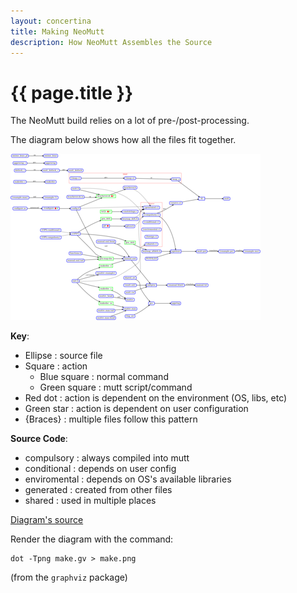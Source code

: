 ```yaml
---
layout: concertina
title: Making NeoMutt
description: How NeoMutt Assembles the Source
---
```


# {{ page.title }}

The NeoMutt build relies on a lot of pre-/post-processing.

The diagram below shows how all the files fit together.

[![make](/images/make-thumb.png)](/images/make.png)

**Key**:
- Ellipse    : source file
- Square     : action
  - Blue square  : normal command
  - Green square : mutt script/command
- Red dot    : action is dependent on the environment (OS, libs, etc)
- Green star : action is dependent on user configuration
- {Braces}   : multiple files follow this pattern

**Source Code**:
- compulsory   : always compiled into mutt
- conditional  : depends on user config
- enviromental : depends on OS's available libraries
- generated    : created from other files
- shared       : used in multiple places

[Diagram's source](make.gv)

Render the diagram with the command:
```
dot -Tpng make.gv > make.png
```

(from the `graphviz` package)

